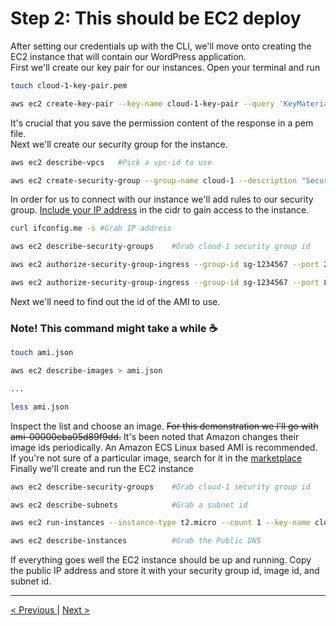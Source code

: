 <h1>Step 2: This should be EC2 deploy</h1>

<p>
After setting our credentials up with the CLI, we'll move onto creating the EC2 instance that will contain our WordPress application.
<br />
First we'll create our key pair for our instances. Open your terminal and run
</p>

```bash
touch cloud-1-key-pair.pem

aws ec2 create-key-pair --key-name cloud-1-key-pair --query 'KeyMaterial' --output text > cloud-1-key-pair.pem

```

<p>
It's crucial that you save the permission content of the response in a pem file.
<br />
Next we'll create our security group for the instance.
</p>

```bash
aws ec2 describe-vpcs	#Pick a vpc-id to use

aws ec2 create-security-group --group-name cloud-1 --description "Security group for Wordpress instance" --vpc-id vpc-d079c6bb
```

<p>
In order for us to connect with our instance we'll add rules to our security group. <a href="http://checkip.amazonaws.com/">Include your IP address</a> in the cidr to gain access to the instance.
</p>

```bash
curl ifconfig.me -s #Grab IP address

aws ec2 describe-security-groups	#Grab cloud-1 security group id

aws ec2 authorize-security-group-ingress --group-id sg-1234567 --port 22 --protocol tcp --cidr 197.90.166.46/32 #SSH

aws ec2 authorize-security-group-ingress --group-id sg-1234567 --port 80 --protocol tcp --cidr 197.90.166.46/32 #HTTP
```
<p>
Next we'll need to find out the id of the AMI to use.
<br />
<h3>Note! This command might take a while ☕</h3>
</p>

```bash
touch ami.json

aws ec2 describe-images > ami.json

...

less ami.json
```
<p>
Inspect the list and choose an image. <strike>For this demonstration we I'll go with ami-00000eba05d89f9dd.</strike> It's been noted that Amazon changes their image ids periodically. An Amazon ECS Linux based AMI is recommended. If you're not sure of a particular image, search for it in the <a href="https://aws.amazon.com/marketplace/search/results?page=1&filters=fulfillment_options&fulfillment_options=Ami&ref_=header_nav_dm_ami">marketplace</a>
<br />
Finally we'll create and run the EC2 instance
</p>

```bash
aws ec2 describe-security-groups	#Grab cloud-1 security group id

aws ec2 describe-subnets			#Grab a subnet id

aws ec2 run-instances --instance-type t2.micro --count 1 --key-name cloud-1-key-pair --image-id ami-00000ebaEXAMPLE --security-group-ids sg-1234567EXAMPLE --subnet-id subnet-2ff123EXAMPLE 

aws ec2 describe-instances			#Grab the Public DNS
```

<p>
If everything goes well the EC2 instance should be up and running. Copy the public IP address and store it with your security group id, image id, and subnet id.
</p>

<hr />
<a href="iam.md">
&lt; Previous
</a>
|
<a href="rds.md" align="right">
Next &gt;
</a>
